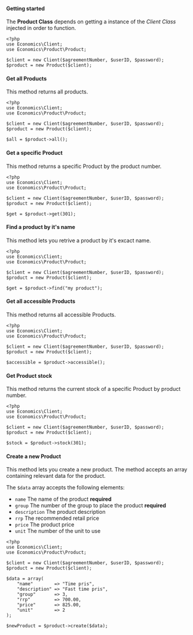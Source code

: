 #### Getting started
The **Product Class** depends on getting a instance of the *Client Class* injected in order to function.

    <?php
    use Economics\Client;
    use Economics\Product\Product;

    $client = new Client($agreementNumber, $userID, $password);
    $product = new Product($client);

#### Get all Products
This method returns all products.

    <?php
    use Economics\Client;
    use Economics\Product\Product;

    $client = new Client($agreementNumber, $userID, $password);
    $product = new Product($client);

    $all = $product->all();

#### Get a specific Product
This method returns a specific Product by the product number.

    <?php
    use Economics\Client;
    use Economics\Product\Product;

    $client = new Client($agreementNumber, $userID, $password);
    $product = new Product($client);

    $get = $product->get(301);

#### Find a product by it's name
This method lets you retrive a product by it's excact name.

    <?php
    use Economics\Client;
    use Economics\Product\Product;

    $client = new Client($agreementNumber, $userID, $password);
    $product = new Product($client);

    $get = $product->find("my product");

#### Get all accessible Products
This method returns all accessible Products.

    <?php
    use Economics\Client;
    use Economics\Product\Product;

    $client = new Client($agreementNumber, $userID, $password);
    $product = new Product($client);

    $accessible = $product->accessible();

#### Get Product stock
This method returns the current stock of a specific Product by product number.

    <?php
    use Economics\Client;
    use Economics\Product\Product;

    $client = new Client($agreementNumber, $userID, $password);
    $product = new Product($client);

    $stock = $product->stock(301);

#### Create a new Product
This method lets you create a new product. The method accepts an array containing relevant data for the product.

The `$data` array accepts the following elements:

* `name` The name of the product **required**
* `group` The number of the group to place the product **required**
* `description` The product description
* `rrp` The recommended retail price
* `price` The product price
* `unit` The number of the unit to use

```
<?php
use Economics\Client;
use Economics\Product\Product;

$client = new Client($agreementNumber, $userID, $password);
$product = new Product($client);

$data = array(
    "name"        => "Time pris",
    "description" => "Fast time pris",
    "group"       => 3,
    "rrp"         => 700.00,
    "price"       => 825.00,
    "unit"        => 2
);

$newProduct = $product->create($data);
```
